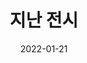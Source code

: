 ---
title: 지난 전시
date: 2022-01-21
banner:
  title:
  summary:
  imageLink: /images/banner-archive-main.png
  itemLink:
---